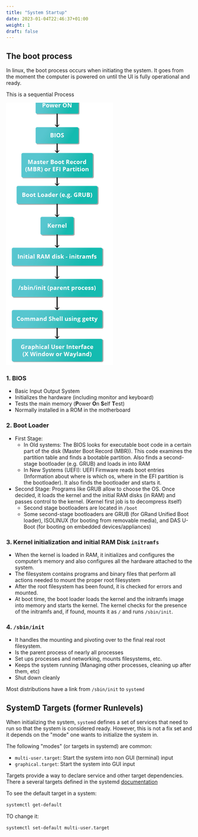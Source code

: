 ```yaml
---
title: "System Startup"
date: 2023-01-04T22:46:37+01:00
weight: 1
draft: false
---
```


## The boot process

In linux, the boot process occurs when initiating the system. It goes from the moment the computer is powered on until the UI is fully operational and ready.

This is a sequential Process

![](/images/Linux/boot_process.png)

### 1. BIOS

- Basic Input Output System
- Initializes the hardware (including monitor and keyboard)
- Tests the main memory (**P**ower **O**n **S**elf **T**est)
- Normally installed in a ROM in the motherboard

### 2. Boot Loader

- First Stage: 
  - In Old systems: The BIOS looks for executable boot code in a certain part of the disk (Master Boot Record (MBR)). This code examines the partition table and finds a bootable partition. Also finds a second-stage bootloader (e.g. GRUB) and loads in into RAM
  - In New Systems (UEFI): UEFI Firmware reads boot entries (Information about where is which os, where in the EFI partition is the bootloader). It also finds the bootloader and starts it.
- Second Stage: Programs like GRUB allow to choose the OS. Once decided, it loads the kernel and the initial RAM disks (in RAM) and passes control to the kernel. (Kernel first job is to decompress itself)
  - Second stage bootloaders are located in `/boot`
  - Some second-stage bootloaders are GRUB (for GRand Unified Boot loader), ISOLINUX (for booting from removable media), and DAS U-Boot (for booting on embedded devices/appliances)

### 3. Kernel initialization and initial RAM Disk `initramfs`

- When the kernel is loaded in RAM, it initializes and configures the computer’s memory and also configures all the hardware attached to the system.
- The filesystem contains programs and binary files that perform all actions needed to mount the proper root filesystem
- After the root filesystem has been found, it is checked for errors and mounted.
- At boot time, the boot loader loads the kernel and the initramfs image into memory and starts the kernel. The kernel checks for the presence of the initramfs and, if found, mounts it as `/` and runs `/sbin/init`.

### 4. `/sbin/init`

- It handles the mounting and pivoting over to the final real root filesystem.
- Is the parent process of nearly all processes
- Set ups processes and networking, mounts filesystems, etc.
- Keeps the system running (Managing other processes, cleaning up after them, etc)
- Shut down cleanly

Most distributions have a link from `/sbin/init` to `systemd`


## SystemD Targets (former Runlevels)

When initializing the system, `systemd` defines a set of services that need to run so that the system is considered ready. However, this is not a fix set and it depends on the "mode" one wants to initialize the system in. 

The following "modes" (or targets in systemd) are common:

- `multi-user.target`: Start the system into non GUI (terminal) input
- `graphical.target`: Start the system into GUI input

Targets provide a way to declare service and other target dependencies. There a several targets defined in the systemd [documentation](https://www.freedesktop.org/software/systemd/man/latest/systemd.special.html#)

To see the default target in a system:

```bash
systemctl get-default
```

TO change it:

```bash
systemctl set-default multi-user.target
```
